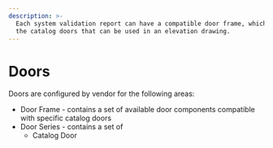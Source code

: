```yaml
---
description: >-
  Each system validation report can have a compatible door frame, which defines
  the catalog doors that can be used in an elevation drawing.
---
```


# Doors

Doors are configured by vendor for the following areas:

* Door Frame - contains a set of available door components  compatible with specific catalog doors
* Door Series - contains a set of 
  * Catalog Door

## 

### 

